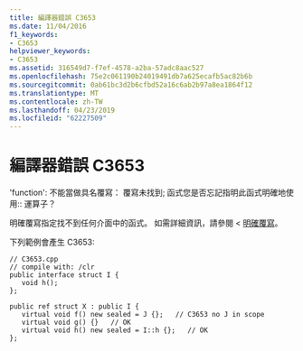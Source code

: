 ```yaml
---
title: 編譯器錯誤 C3653
ms.date: 11/04/2016
f1_keywords:
- C3653
helpviewer_keywords:
- C3653
ms.assetid: 316549d7-f7ef-4578-a2ba-57adc8aac527
ms.openlocfilehash: 75e2c061190b24019491db7a625ecafb5ac82b6b
ms.sourcegitcommit: 0ab61bc3d2b6cfbd52a16c6ab2b97a8ea1864f12
ms.translationtype: MT
ms.contentlocale: zh-TW
ms.lasthandoff: 04/23/2019
ms.locfileid: "62227509"
---
```

# <a name="compiler-error-c3653"></a>編譯器錯誤 C3653

'function': 不能當做具名覆寫： 覆寫未找到; 函式您是否忘記指明此函式明確地使用:: 運算子？

明確覆寫指定找不到任何介面中的函式。 如需詳細資訊，請參閱 <<c0> [ 明確覆寫](../../extensions/explicit-overrides-cpp-component-extensions.md)。

下列範例會產生 C3653:

```
// C3653.cpp
// compile with: /clr
public interface struct I {
   void h();
};

public ref struct X : public I {
   virtual void f() new sealed = J {};   // C3653 no J in scope
   virtual void g() {}   // OK
   virtual void h() new sealed = I::h {};   // OK
};
```